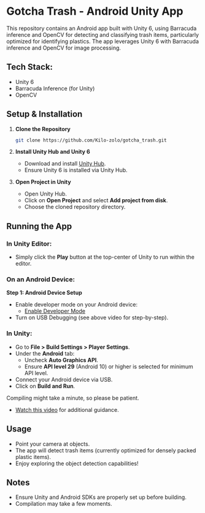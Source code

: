 # Gotcha Trash - Android Unity App

This repository contains an Android app built with Unity 6, using Barracuda inference and OpenCV for detecting and classifying trash items, particularly optimized for identifying plastics. The app leverages Unity 6 with Barracuda inference and OpenCV for image processing.

## Tech Stack:
- Unity 6
- Barracuda Inference (for Unity)
- OpenCV

## Setup & Installation

1. **Clone the Repository**
   ```bash
   git clone https://github.com/Kilo-zolo/gotcha_trash.git
   ```

2. **Install Unity Hub and Unity 6**
   - Download and install [Unity Hub](https://unity.com/download).
   - Ensure Unity 6 is installed via Unity Hub.

2. **Open Project in Unity**
   - Open Unity Hub.
   - Click on **Open Project** and select **Add project from disk**.
   - Choose the cloned repository directory.

## Running the App

### In Unity Editor:
- Simply click the **Play** button at the top-center of Unity to run within the editor.

### On an Android Device:

**Step 1: Android Device Setup**
- Enable developer mode on your Android device:
  - [Enable Developer Mode](https://www.youtube.com/watch?v=zu9oCE9N8H0)
- Turn on USB Debugging (see above video for step-by-step).

### In Unity:
- Go to **File > Build Settings > Player Settings**.
- Under the **Android** tab:
  - Uncheck **Auto Graphics API**.
  - Ensure **API level 29** (Android 10) or higher is selected for minimum API level.
- Connect your Android device via USB.
- Click on **Build and Run**.

Compiling might take a minute, so please be patient.

- [Watch this video](https://www.youtube.com/watch?v=Nb62CE9N8H0&t=0s) for additional guidance.

## Usage

- Point your camera at objects.
- The app will detect trash items (currently optimized for densely packed plastic items).
- Enjoy exploring the object detection capabilities!

## Notes
- Ensure Unity and Android SDKs are properly set up before building.
- Compilation may take a few moments.


